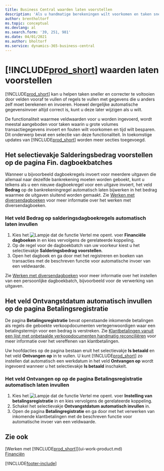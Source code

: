 ```yaml
---
title: Business Central waarden laten voorstellen
description: 'Als u handmatige berekeningen wilt voorkomen en taken snel en accuraat wilt voltooien, kunt u automatische gegevensinvoer instellen, zodat Business Central geselecteerde velden invult.'
author: brentholtorf
ms.topic: conceptual
ms.devlang: al
ms.search.form: '39, 251, 981'
ms.date: 04/01/2021
ms.author: bholtorf
ms.service: dynamics-365-business-central
---
```

# [!INCLUDE[prod_short](includes/prod_short.md)] waarden laten voorstellen
[!INCLUDE[prod_short](includes/prod_short.md)] kan u helpen taken sneller en correcter te voltooien door velden vooraf te vullen of regels te vullen met gegevens die u anders zelf moet berekenen en invoeren. Hoewel dergelijke automatische gegevensinvoer altijd correct is, kunt u deze later wijzigen als u wilt.

De functionaliteit waarmee veldwaarden voor u worden ingevoerd, wordt meestal aangeboden voor taken waarin u grote volumes transactiegegevens invoert en fouten wilt voorkomen en tijd wilt besparen. Dit onderwerp bevat een selectie van deze functionaliteit. In toekomstige updates van [!INCLUDE[prod_short](includes/prod_short.md)] worden meer secties toegevoegd.

## Het selectievakje **Salderingsbedrag voorstellen** op de pagina **Fin. dagboekbatches**
Wanneer u bijvoorbeeld dagboekregels invoert voor meerdere uitgaven die allemaal naar dezelfde bankrekening moeten worden geboekt, kunt u telkens als u een nieuwe dagboekregel voor een uitgave invoert, het veld **Bedrag** op de bankrekeningregel automatisch laten bijwerken in het bedrag waarmee de uitgaven sluitend worden gemaakt. Zie [Werken met diversendagboeken](ui-work-general-journals.md) voor meer informatie over het werken met diversendagboeken.

### Het veld **Bedrag** op salderingsdagboekregels automatisch laten invullen
1. Kies het ![Lampje dat de functie Vertel me opent.](media/ui-search/search_small.png "Vertel me wat u wilt doen") voer **Financiële dagboeken** in en kies vervolgens de gerelateerde koppeling.
2. Op de regel voor de dagboekbatch van uw voorkeur kiest u het selectievakje **Salderingsbedrag voorstellen**.
3. Open het dagboek en ga door met het registreren en boeken van transacties met de beschreven functie voor automatische invoer van een veldwaarde.       

Zie [Werken met diversendagboeken](ui-work-general-journals.md) voor meer informatie over het instellen van een persoonlijke dagboekbatch, bijvoorbeeld voor de verwerking van uitgaven.

## Het veld **Ontvangstdatum automatisch invullen** op de pagina **Betalingsregistratie**
De pagina **Betalingsregistratie** bevat openstaande inkomende betalingen als regels die geboekte verkoopdocumenten vertegenwoordigen waar een betalingstermijn voor een bedrag is verstreken. Zie [Klantbetalingen vanuit een lijst met onbetaalde verkoopdocumenten handmatig reconciliëren](receivables-how-reconcile-customer-payments-list-unpaid-sales-documents.md) voor meer informatie over het vereffenen van klantbetalingen.

Uw hoofdacties op de pagina bestaan eruit het selectievakje **Is betaald** en het veld **Ontvangen op** in te vullen. U kunt [!INCLUDE[prod_short](includes/prod_short.md)] zo instellen dat automatisch een werkdatum in het veld **Ontvangen op** wordt ingevoerd wanneer u het selectievakje **Is betaald** inschakelt.

### Het veld **Ontvangen op** op de pagina **Betalingsregistratie** automatisch laten invullen
1. Kies het ![Lampje dat de functie Vertel me opent.](media/ui-search/search_small.png "Vertel me wat u wilt doen") voer **Instelling van betalingsregistratie** in en kies vervolgens de gerelateerde koppeling.
2. Schakel het selectievakje **Ontvangstdatum automatisch invullen** in.
3. Open de pagina **Betalingregistratie** en ga door met het verwerken van inkomende klantbetalingen met de beschreven functie voor automatische invoer van een veldwaarde.

## Zie ook
[Werken met [!INCLUDE[prod_short](includes/prod_short.md)]](ui-work-product.md)  
[Financiën](finance.md)


[!INCLUDE[footer-include](includes/footer-banner.md)]